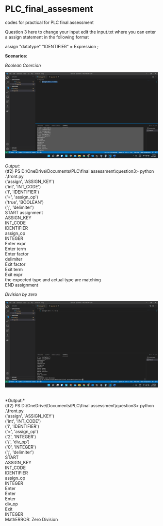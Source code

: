 # PLC_final_assesment
codes for practical for PLC final assessment

Question 3
here to change your input edit the input.txt where you can enter a assign statement in the following format

assign "datatype" "IDENTIFIER" = Expression ;

**Scenarios:**

*Boolean Coercion*

![Boolean output](bool.png)


*Output:*
<br>
(tf2) PS D:\OneDrive\Documents\PLC\final assessment\question3> python .\front.py <br>
('assign', 'ASSIGN_KEY') <br>
('int', 'INT_CODE') <br>
('i', 'IDENTIFIER') <br>
('=', 'assign_op') <br>
('true', 'BOOLEAN') <br>
(';', 'delimiter') <br>
START assignment <br>
ASSIGN_KEY <br>
INT_CODE <br>
IDENTIFIER <br>
assign_op <br>
INTEGER <br>
Enter expr <br>
Enter term <br>
Enter factor <br>
delimiter <br>
Exit factor <br>
Exit term <br>
Exit expr <br>
the expected type and actual type are matching <br>
END assignment <br>

*Division by zero*

![Boolean output](div0.png)

<br>
*Output:*
<br>
(tf2) PS D:\OneDrive\Documents\PLC\final assessment\question3> python .\front.py <br>
('assign', 'ASSIGN_KEY') <br>
('int', 'INT_CODE')<br>
('i', 'IDENTIFIER')<br>
('=', 'assign_op')<br>
('2', 'INTEGER')<br>
('/', 'div_op')<br>
('0', 'INTEGER')<br>
(';', 'delimiter')<br>
START <assignment><br>
ASSIGN_KEY<br>
INT_CODE<br>
IDENTIFIER<br>
assign_op<br>
INTEGER<br>
Enter <expr><br>
Enter <term><br>
Enter <factor><br>
div_op<br>
Exit <factor> <br>
INTEGER <br>
MathERROR: Zero Division <br>


